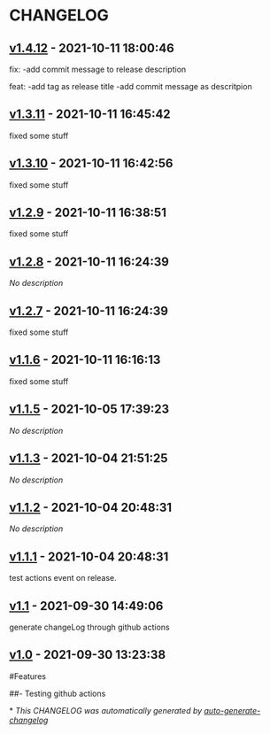 # CHANGELOG

## [v1.4.12](https://github.com/rp-01/react-query-starwars/releases/tag/v1.4.12) - 2021-10-11 18:00:46

fix:
-add commit message to release description

feat:
-add tag as release title
-add commit message as descritpion

## [v1.3.11](https://github.com/rp-01/react-query-starwars/releases/tag/v1.3.11) - 2021-10-11 16:45:42

fixed some stuff

## [v1.3.10](https://github.com/rp-01/react-query-starwars/releases/tag/v1.3.10) - 2021-10-11 16:42:56

fixed some stuff

## [v1.2.9](https://github.com/rp-01/react-query-starwars/releases/tag/v1.2.9) - 2021-10-11 16:38:51

fixed some stuff

## [v1.2.8](https://github.com/rp-01/react-query-starwars/releases/tag/v1.2.8) - 2021-10-11 16:24:39

*No description*

## [v1.2.7](https://github.com/rp-01/react-query-starwars/releases/tag/v1.2.7) - 2021-10-11 16:24:39

fixed some stuff

## [v1.1.6](https://github.com/rp-01/react-query-starwars/releases/tag/v1.1.6) - 2021-10-11 16:16:13

fixed some stuff

## [v1.1.5](https://github.com/rp-01/react-query-starwars/releases/tag/v1.1.5) - 2021-10-05 17:39:23

*No description*

## [v1.1.3](https://github.com/rp-01/react-query-starwars/releases/tag/v1.1.3) - 2021-10-04 21:51:25

*No description*

## [v1.1.2](https://github.com/rp-01/react-query-starwars/releases/tag/v1.1.2) - 2021-10-04 20:48:31

*No description*

## [v1.1.1](https://github.com/rp-01/react-query-starwars/releases/tag/v1.1.1) - 2021-10-04 20:48:31

test actions event on release.

## [v1.1](https://github.com/rp-01/react-query-starwars/releases/tag/v1.1) - 2021-09-30 14:49:06

generate changeLog through github actions

## [v1.0](https://github.com/rp-01/react-query-starwars/releases/tag/v1.0) - 2021-09-30 13:23:38

#Features

##- Testing github actions

\* *This CHANGELOG was automatically generated by [auto-generate-changelog](https://github.com/BobAnkh/auto-generate-changelog)*
